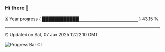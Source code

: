 ### Hi there 👋

⏳ Year progress { ████████████▁▁▁▁▁▁▁▁▁▁▁▁▁▁▁▁▁▁ } 43.15 %

---

⏰ Updated on Sat, 07 Jun 2025 12:22:10 GMT

![Progress Bar CI](https://github.com/code-lakshay/GitHub-Actions-Demo/workflows/Progress%20Bar%20CI/badge.svg)
